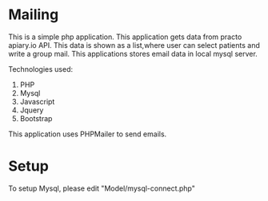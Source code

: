 Mailing
=======

This is a simple php application. This application gets data from practo apiary.io API. This data is shown as a list,where user can select patients and write a group mail. This applications stores email data in local mysql server.

Technologies used:
1) PHP
2) Mysql
3) Javascript
4) Jquery
5) Bootstrap

This application uses PHPMailer to send emails.

Setup
=====

To setup Mysql, please edit "Model/mysql-connect.php"
